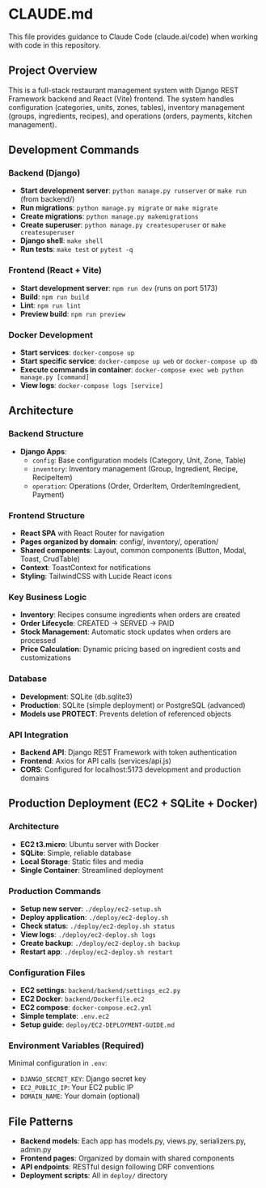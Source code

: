 # CLAUDE.md

This file provides guidance to Claude Code (claude.ai/code) when working with code in this repository.

## Project Overview

This is a full-stack restaurant management system with Django REST Framework backend and React (Vite) frontend. The system handles configuration (categories, units, zones, tables), inventory management (groups, ingredients, recipes), and operations (orders, payments, kitchen management).

## Development Commands

### Backend (Django)
- **Start development server**: `python manage.py runserver` or `make run` (from backend/)
- **Run migrations**: `python manage.py migrate` or `make migrate`
- **Create migrations**: `python manage.py makemigrations`
- **Create superuser**: `python manage.py createsuperuser` or `make createsuperuser`
- **Django shell**: `make shell`
- **Run tests**: `make test` or `pytest -q`

### Frontend (React + Vite)
- **Start development server**: `npm run dev` (runs on port 5173)
- **Build**: `npm run build`
- **Lint**: `npm run lint`
- **Preview build**: `npm run preview`

### Docker Development
- **Start services**: `docker-compose up`
- **Start specific service**: `docker-compose up web` or `docker-compose up db`
- **Execute commands in container**: `docker-compose exec web python manage.py [command]`
- **View logs**: `docker-compose logs [service]`

## Architecture

### Backend Structure
- **Django Apps**:
  - `config`: Base configuration models (Category, Unit, Zone, Table)
  - `inventory`: Inventory management (Group, Ingredient, Recipe, RecipeItem)
  - `operation`: Operations (Order, OrderItem, OrderItemIngredient, Payment)

### Frontend Structure
- **React SPA** with React Router for navigation
- **Pages organized by domain**: config/, inventory/, operation/
- **Shared components**: Layout, common components (Button, Modal, Toast, CrudTable)
- **Context**: ToastContext for notifications
- **Styling**: TailwindCSS with Lucide React icons

### Key Business Logic
- **Inventory**: Recipes consume ingredients when orders are created
- **Order Lifecycle**: CREATED → SERVED → PAID
- **Stock Management**: Automatic stock updates when orders are processed
- **Price Calculation**: Dynamic pricing based on ingredient costs and customizations

### Database
- **Development**: SQLite (db.sqlite3)
- **Production**: SQLite (simple deployment) or PostgreSQL (advanced)
- **Models use PROTECT**: Prevents deletion of referenced objects

### API Integration
- **Backend API**: Django REST Framework with token authentication
- **Frontend**: Axios for API calls (services/api.js)
- **CORS**: Configured for localhost:5173 development and production domains

## Production Deployment (EC2 + SQLite + Docker)

### Architecture
- **EC2 t3.micro**: Ubuntu server with Docker
- **SQLite**: Simple, reliable database
- **Local Storage**: Static files and media
- **Single Container**: Streamlined deployment

### Production Commands
- **Setup new server**: `./deploy/ec2-setup.sh`
- **Deploy application**: `./deploy/ec2-deploy.sh`
- **Check status**: `./deploy/ec2-deploy.sh status`
- **View logs**: `./deploy/ec2-deploy.sh logs`
- **Create backup**: `./deploy/ec2-deploy.sh backup`
- **Restart app**: `./deploy/ec2-deploy.sh restart`

### Configuration Files
- **EC2 settings**: `backend/backend/settings_ec2.py`
- **EC2 Docker**: `backend/Dockerfile.ec2`
- **EC2 compose**: `docker-compose.ec2.yml`
- **Simple template**: `.env.ec2`
- **Setup guide**: `deploy/EC2-DEPLOYMENT-GUIDE.md`

### Environment Variables (Required)
Minimal configuration in `.env`:
- `DJANGO_SECRET_KEY`: Django secret key
- `EC2_PUBLIC_IP`: Your EC2 public IP
- `DOMAIN_NAME`: Your domain (optional)

## File Patterns
- **Backend models**: Each app has models.py, views.py, serializers.py, admin.py
- **Frontend pages**: Organized by domain with shared components
- **API endpoints**: RESTful design following DRF conventions
- **Deployment scripts**: All in `deploy/` directory